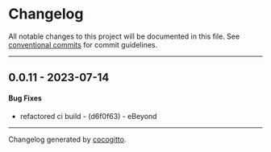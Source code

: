 # Changelog
All notable changes to this project will be documented in this file. See [conventional commits](https://www.conventionalcommits.org/) for commit guidelines.

- - -
## 0.0.11 - 2023-07-14
#### Bug Fixes
- refactored ci build - (d6f0f63) - eBeyond

- - -

Changelog generated by [cocogitto](https://github.com/cocogitto/cocogitto).